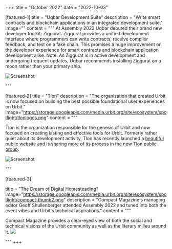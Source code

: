 +++
title = "October 2022"
date = "2022-10-03"

[featured-1]
title = "Uqbar Development Suite"
description = "Write smart contracts and blockchain applications in an integrated development suite."
image=""
content = """
At Assembly 2022 Uqbar debuted their brand new developer toolkit: Ziggurat.  Ziggurat provides a unified development interface where programmers can write contracts, receive compiler feedback, and test on a fake chain. This promises a huge improvement on the developer experience for smart contracts and blockchain application development alike.  Note: As Ziggurat is in active development and undergoing frequent updates, Uqbar recommends installing Ziggurat on a moon rather than your primary ship.


![Screenshot](https://storage.googleapis.com/media.urbit.org/site/ecosystem/spotlight/uqbar-code.png)

"""

[featured-2]
title = "Tlon"
description = "The organization that created Urbit is now focused on building the best possible foundational user experiences on Urbit."
image="https://storage.googleapis.com/media.urbit.org/site/ecosystem/spotlight/tlonlogos.png"
content = """

Tlon is the organization responsible for the genesis of Urbit and now focused on creating lasting and effective tools for Urbit. Formerly rather quiet about its development activity, Tlon has recently launched a [beautiful public website](https://tlon.io) and is sharing more of its process in the new [Tlon public group](/groups/~nibset-napwyn/tlon-public). 

![Screenshot](https://storage.googleapis.com/media.urbit.org/site/ecosystem/spotlight/tlonio.png)


"""

[featured-3]

title = "The Dream of Digital Homesteading"
image="https://storage.googleapis.com/media.urbit.org/site/ecosystem/spotlight/compact-thumb2.png"
description = "Compact Magazine's managing editor Geoff Shullenberger attended Assembly 2022 and tuned into both the event vibes and Urbit's technical aspirations."
content = """

Compact Magazine provides a clear-eyed view of both the social and technical visions of the Urbit community as well as the literary milieu around it.
![](https://storage.googleapis.com/media.urbit.org/site/ecosystem/spotlight/thedreamofdigitalhomesteading.png)

"""
+++
